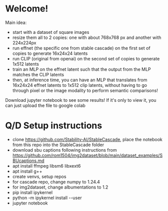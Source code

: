# Welcome!

Main idea: 

- start with a dataset of square images
- resize them all to 2 copies: one with about 768x768 px and another with 224x224px
- run effnet (the specific one from stable cascade) on the first set of copies to generate 16x24x24 latents
- run CLIP (original from openai) on the second set of copies to generate 1x512 latents
- train an MLP on the effnet latent such that the output from the MLP matches the CLIP latents
- then, at inference time, you can have an MLP that translates from 16x24x24 effnet latents to 1x512 clip latents, without having to go through pixel or the image modality to perform semantic comparisons!

Download jupyter notebook to see some results! If it's only to view it, you can just upload the file to google colab

# Q/D Setup instructions

- clone https://github.com/Stability-AI/StableCascade, place the notebook from this repo into the StableCascade folder
- download sbu captions following instructions from https://github.com/rom1504/img2dataset/blob/main/dataset_examples/SBUcaptions.md
- apt install ffmpeg libsm6 libxext6
- apt install g++
- create venvs, setup repos
- for cascade repo, change numpy to 1.24.4
- for img2dataset, change albumentations to 1.2
- pip install ipykernel
- python -m ipykernel install --user
- jupyter notebook
